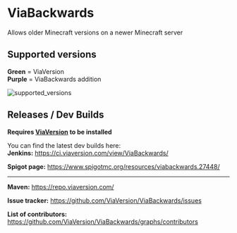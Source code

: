 # ViaBackwards

Allows older Minecraft versions on a newer Minecraft server

Supported versions
-
**Green** = ViaVersion\
**Purple** = ViaBackwards addition

![supported_versions](https://i.imgur.com/HBihr0t.png)

Releases / Dev Builds
-
**Requires [ViaVersion](https://www.spigotmc.org/resources/viaversion.19254/) to be installed**
   
You can find the latest dev builds here:\
**Jenkins:** https://ci.viaversion.com/view/ViaBackwards/

**Spigot page:** https://www.spigotmc.org/resources/viabackwards.27448/

---

**Maven:** https://repo.viaversion.com/

**Issue tracker:** https://github.com/ViaVersion/ViaBackwards/issues

**List of contributors:** https://github.com/ViaVersion/ViaBackwards/graphs/contributors